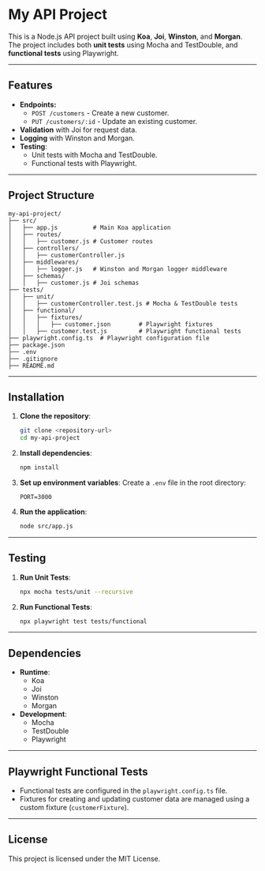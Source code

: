 
# My API Project

This is a Node.js API project built using **Koa**, **Joi**, **Winston**, and **Morgan**. The project includes both **unit tests** using Mocha and TestDouble, and **functional tests** using Playwright.

---

## Features

- **Endpoints:**
  - `POST /customers` - Create a new customer.
  - `PUT /customers/:id` - Update an existing customer.
- **Validation** with Joi for request data.
- **Logging** with Winston and Morgan.
- **Testing**:
  - Unit tests with Mocha and TestDouble.
  - Functional tests with Playwright.

---

## Project Structure

```
my-api-project/
├── src/
│   ├── app.js          # Main Koa application
│   ├── routes/
│   │   ├── customer.js # Customer routes
│   ├── controllers/
│   │   ├── customerController.js
│   ├── middlewares/
│   │   ├── logger.js   # Winston and Morgan logger middleware
│   ├── schemas/
│   │   ├── customer.js # Joi schemas
├── tests/
│   ├── unit/
│   │   ├── customerController.test.js # Mocha & TestDouble tests
│   ├── functional/
│   │   ├── fixtures/
│   │   │   ├── customer.json        # Playwright fixtures
│   │   ├── customer.test.js         # Playwright functional tests
├── playwright.config.ts  # Playwright configuration file
├── package.json
├── .env
├── .gitignore
├── README.md
```

---

## Installation

1. **Clone the repository**:
   ```bash
   git clone <repository-url>
   cd my-api-project
   ```

2. **Install dependencies**:
   ```bash
   npm install
   ```

3. **Set up environment variables**:
   Create a `.env` file in the root directory:
   ```plaintext
   PORT=3000
   ```

4. **Run the application**:
   ```bash
   node src/app.js
   ```

---

## Testing

1. **Run Unit Tests**:
   ```bash
   npx mocha tests/unit --recursive
   ```

2. **Run Functional Tests**:
   ```bash
   npx playwright test tests/functional
   ```

---

## Dependencies

- **Runtime**:
  - Koa
  - Joi
  - Winston
  - Morgan
- **Development**:
  - Mocha
  - TestDouble
  - Playwright

---

## Playwright Functional Tests

- Functional tests are configured in the `playwright.config.ts` file.
- Fixtures for creating and updating customer data are managed using a custom fixture (`customerFixture`).

---

## License

This project is licensed under the MIT License.
